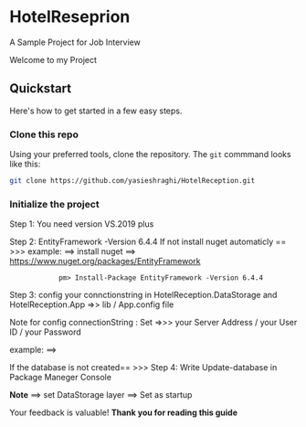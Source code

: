 # HotelReseprion
A Sample Project for Job Interview

Welcome to my Project

## Quickstart

Here's how to get started in a few easy steps.

### Clone this repo

Using your preferred tools, clone the repository. The `git` commmand looks like this:

```bash
git clone https://github.com/yasieshraghi/HotelReception.git
```

### Initialize the project

Step 1: You need version VS.2019 plus

Step 2: EntityFramework -Version 6.4.4
If not install nuget automaticly == >>>
example: ==>    install nuget ==> https://www.nuget.org/packages/EntityFramework

				pm> Install-Package EntityFramework -Version 6.4.4

Step 3: config your connctionstring in 
				HotelReception.DataStorage and HotelReception.App  =>> lib / App.config file
				
Note for config connectionString : Set =>>> your Server Address / your User ID /  your Password
				
example: ==>    <add name="HotelReception" connectionString="Data Source=  your Server Address  ;Initial Catalog=HotelReception;Persist Security Info=True;User ID= your User ID ;Password=   your Password ;MultipleActiveResultSets=True" providerName="System.Data.SqlClient" />

If the database is not created== >>>
Step 4: Write Update-database in Package Maneger Console

**Note** ==> set DataStorage layer ==> Set as startup 


Your feedback is valuable!
**Thank you for reading this guide**